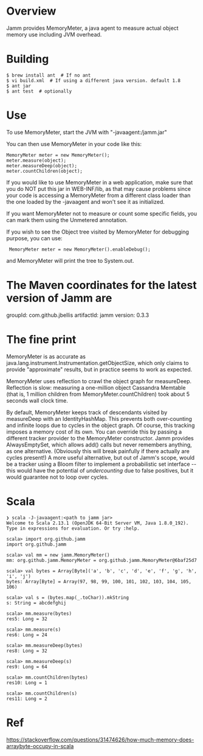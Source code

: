 Overview
========

Jamm provides MemoryMeter, a java agent to measure actual object
memory use including JVM overhead.


Building
========

```
$ brew install ant  # If no ant
$ vi build.xml  # If using a different java version. default 1.8
$ ant jar
$ ant test  # optionally
```


Use
===

To use MemoryMeter, start the JVM with "-javaagent:<path to>/jamm.jar"

You can then use MemoryMeter in your code like this:

    MemoryMeter meter = new MemoryMeter();
    meter.measure(object);
    meter.measureDeep(object);
    meter.countChildren(object);


If you would like to use MemoryMeter in a web application, make sure
that you do NOT put this jar in WEB-INF/lib, as that may cause problems
since your code is accessing a MemoryMeter from a different class loader
than the one loaded by the -javaagent and won't see it as initialized.

If you want MemoryMeter not to measure or count some specific fields, you can
mark them using the Unmetered annotation.

If you wish to see the Object tree visited by MemoryMeter for debugging purpose,
you can use:

     MemoryMeter meter = new MemoryMeter().enableDebug();

and MemoryMeter will print the tree to System.out.

The Maven coordinates for the latest version of Jamm are
========================================================

groupId:    com.github.jbellis
artifactId: jamm
version:    0.3.3

The fine print
==============

MemoryMeter is as accurate as
java.lang.instrument.Instrumentation.getObjectSize, which only claims
to provide "approximate" results, but in practice seems to work as
expected.

MemoryMeter uses reflection to crawl the object graph for measureDeep.
Reflection is slow: measuring a one-million object Cassandra Memtable
(that is, 1 million children from MemoryMeter.countChildren) took
about 5 seconds wall clock time.

By default, MemoryMeter keeps track of descendants visited by
measureDeep with an IdentityHashMap.  This prevents both over-counting
and infinite loops due to cycles in the object graph.  Of course, this
tracking imposes a memory cost of its own.  You can override this by
passing a different tracker provider to the MemoryMeter constructor.
Jamm provides AlwaysEmptySet, which allows add() calls but never
remembers anything, as one alternative.  (Obviously this will break
painfully if there actually are cycles present!)  A more useful
alternative, but out of Jamm's scope, would be a tracker using a Bloom
filter to implement a probabilistic set interface -- this would have
the potential of _undercounting_ due to false positives, but it would
guarantee not to loop over cycles.

Scala
=====

```
❯ scala -J-javaagent:<path to jamm jar>
Welcome to Scala 2.13.1 (OpenJDK 64-Bit Server VM, Java 1.8.0_192).
Type in expressions for evaluation. Or try :help.

scala> import org.github.jamm
import org.github.jamm

scala> val mm = new jamm.MemoryMeter()
mm: org.github.jamm.MemoryMeter = org.github.jamm.MemoryMeter@6baf25d7

scala> val bytes = Array[Byte]('a', 'b', 'c', 'd', 'e', 'f', 'g', 'h', 'i', 'j')
bytes: Array[Byte] = Array(97, 98, 99, 100, 101, 102, 103, 104, 105, 106)

scala> val s = (bytes.map(_.toChar)).mkString
s: String = abcdefghij

scala> mm.measure(bytes)
res5: Long = 32

scala> mm.measure(s)
res6: Long = 24

scala> mm.measureDeep(bytes)
res8: Long = 32

scala> mm.measureDeep(s)
res9: Long = 64

scala> mm.countChildren(bytes)
res10: Long = 1

scala> mm.countChildren(s)
res11: Long = 2
```

Ref
===
https://stackoverflow.com/questions/31474626/how-much-memory-does-arraybyte-occupy-in-scala
